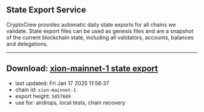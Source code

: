 ## State Export Service
CryptoCrew provides automatic daily state exports for all chains we validate. State export files can be used as genesis files and are a snapshot of the current blockchain state, including all validators, accounts, balances and delegations.

---
**Download: [xion-mainnet-1 state export](https://dl-eu2.ccvalidators.com/SERVICE/xion/xion-mainnet-1_export_5057689.json)**
---

- last updated: Fri Jan 17 2025 11:56:37
- chain id: `xion-mainnet-1`
- export height: `5057689`
- use for: airdrops, local tests, chain recovery
